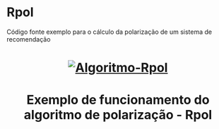 # Rpol
Código fonte exemplo para o cálculo da polarização de um sistema de recomendação


<h1 align="center">
   <a href="https://ibb.co/q9x1qd2"><img src="https://i.ibb.co/Mp9NwsJ/Algoritmo-Rpol.png" alt="Algoritmo-Rpol" border="0" /></a>
</h1>

<h1 align="center">
    Exemplo de funcionamento do algoritmo de polarização - Rpol
</h1>

